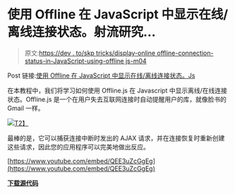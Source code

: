 # 使用 Offline 在 JavaScript 中显示在线/离线连接状态。射流研究…

> 原文:[https://dev . to/skp tricks/display-online offline-connection-status-in-JavaScript-using-offline js-m04](https://dev.to/skptricks/display-onlineoffline-connection-status-in-javascript-using-offlinejs-m04)

Post 链接:[使用 Offline 在 JavaScript 中显示在线/离线连接状态。Js](https://www.skptricks.com/2018/03/display-online-offline-connection-status-using-javascript.html)

在本教程中，我们将学习如何使用 Offline.js 在 Javascript 中显示离线/在线连接状态。Offline.js 是一个在用户失去互联网连接时自动提醒用户的库，就像脸书的 Gmail 一样。

[![](../Images/b22083fea0c990fdb128dcd58f8ac469.png)T2】](https://res.cloudinary.com/practicaldev/image/fetch/s--REUxDqsL--/c_limit%2Cf_auto%2Cfl_progressive%2Cq_66%2Cw_880/https://4.bp.blogspot.com/-WR6yvMApZzA/Wq0Wd6CdSDI/AAAAAAAABak/krT5GaApeAAKonVA2lLzFuWxq79_A4FtQCLcBGAs/s400/1.gif)

最棒的是，它可以捕获连接中断时发出的 AJAX 请求，并在连接恢复时重新创建这些请求，因此您的应用程序可以完美地做出反应。

[https://www.youtube.com/embed/QEE3uZcGgEg](https://www.youtube.com/embed/QEE3uZcGgEg)

[**下载源代码**](https://www.skptricks.com/2018/03/display-online-offline-connection-status-using-javascript.html)